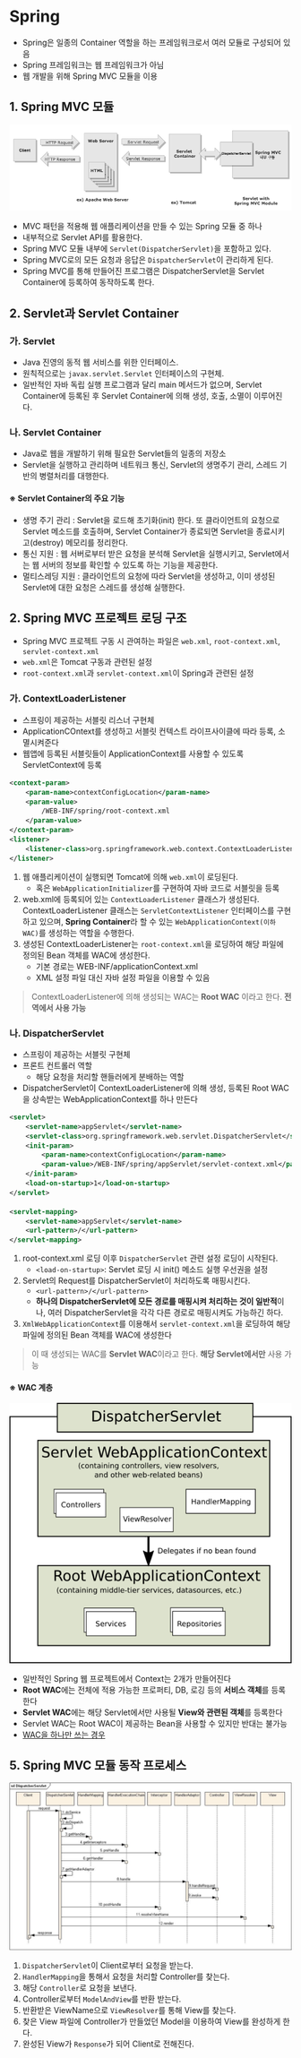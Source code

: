 Spring
========

- Spring은 일종의 Container 역할을 하는 프레임워크로서 여러 모듈로 구성되어 있음
- Spring 프레임워크는 웹 프레임워크가 아님
- 웹 개발을 위해 Spring MVC 모듈을 이용

## 1. Spring MVC 모듈

![spring_module](../../img/spring/spring-mvc.png)

- MVC 패턴을 적용해 웹 애플리케이션을 만들 수 있는 Spring 모듈 중 하나
- 내부적으로 Servlet API를 활용한다.
- Spring MVC 모듈 내부에 `Servlet(DispatcherServlet)`을 포함하고 있다.
- Spring MVC로의 모든 요청과 응답은 `DispatcherServlet`이 관리하게 된다.
- Spring MVC를 통해 만들어진 프로그램은 DispatcherServlet을 Servlet Container에 등록하여 동작하도록 한다.

## 2. Servlet과 Servlet Container

### 가. Servlet

- Java 진영의 동적 웹 서비스를 위한 인터페이스.
- 원칙적으로는 `javax.servlet.Servlet` 인터페이스의 구현체.
- 일반적인 자바 독립 실행 프로그램과 달리 main 메서드가 없으며, Servlet Container에 등록된 후 Servlet Container에 의해 생성, 호출, 소멸이 이루어진다.


### 나. Servlet Container

- Java로 웹을 개발하기 위해 필요한 Servlet들의 일종의 저장소
- Servlet을 실행하고 관리하며 네트워크 통신, Servlet의 생명주기 관리, 스레드 기반의 병렬처리를 대행한다.


#### ※ Servlet Container의 주요 기능

- 생명 주기 관리 : Servlet을 로드해 초기화(init) 한다. 또 클라이언트의 요청으로 Servlet 메소드를 호출하며, Servlet Container가 종료되면 Servlet을 종료시키고(destroy) 메모리를 정리한다.
- 통신 지원 : 웹 서버로부터 받은 요청을 분석해 Servlet을 실행시키고, Servlet에서는 웹 서버의 정보를 확인할 수 있도록 하는 기능을 제공한다.
- 멀티스레딩 지원 : 클라이언트의 요청에 따라 Servlet을 생성하고, 이미 생성된 Servlet에 대한 요청은 스레드를 생성해 실행한다.


## 2. Spring MVC 프로젝트 로딩 구조

- Spring MVC 프로젝트 구동 시 관여하는 파일은 `web.xml`, `root-context.xml`, `servlet-context.xml`
- `web.xml`은 Tomcat 구동과 관련된 설정
- `root-context.xml`과 `servlet-context.xml`이 Spring과 관련된 설정

### 가. ContextLoaderListener

- 스프링이 제공하는 서블릿 리스너 구현체
- ApplicationCOntext를 생성하고 서블릿 컨텍스트 라이프사이클에 따라 등록, 소멸시켜준다
- 웹앱에 등록된 서블릿들이 ApplicationContext를 사용할 수 있도록 ServletContext에 등록


```xml
<context-param>
    <param-name>contextConfigLocation</param-name>
    <param-value>
        /WEB-INF/spring/root-context.xml
    </param-value>
</context-param>
<listener>
    <listener-class>org.springframework.web.context.ContextLoaderListener</listener-class>
</listener>
```

1. 웹 애플리케이션이 실행되면 Tomcat에 의해 `web.xml`이 로딩된다.
    - 혹은 `WebApplicationInitializer`를 구현하여 자바 코드로 서블릿을 등록
2. web.xml에 등록되어 있는 `ContextLoaderListener` 클래스가 생성된다. ContextLoaderListener 클래스는 `ServletContextListener` 인터페이스를 구현하고 있으며, **Spring Container**라 할 수 있는 `WebApplicationContext(이하 WAC)`를 생성하는 역할을 수행한다.
3. 생성된 ContextLoaderListener는 `root-context.xml`을 로딩하여 해당 파일에 정의된 Bean 객체를 WAC에 생성한다.
    - 기본 경로는 WEB-INF/applicationContext.xml
    - XML 설정 파일 대신 자바 설정 파일을 이용할 수 있음

> ContextLoaderListener에 의해 생성되는 WAC는 **Root WAC** 이라고 한다. **전역에서 사용 가능**


### 나. DispatcherServlet

- 스프링이 제공하는 서블릿 구현체
- 프론트 컨트롤러 역할
    - 해당 요청을 처리할 핸들러에게 분배하는 역할
- DispatcherServlet이 ContextLoaderListener에 의해 생성, 등록된 Root WAC을 상속받는 WebApplicationContext를 하나 만든다

```xml
<servlet>
    <servlet-name>appServlet</servlet-name>
    <servlet-class>org.springframework.web.servlet.DispatcherServlet</servlet-class>
    <init-param>
        <param-name>contextConfigLocation</param-name>
        <param-value>/WEB-INF/spring/appServlet/servlet-context.xml</param-value>
    </init-param>
    <load-on-startup>1</load-on-startup>
</servlet>

<servlet-mapping>
    <servlet-name>appServlet</servlet-name>
    <url-pattern>/</url-pattern>
</servlet-mapping>
```

1. root-context.xml 로딩 이후 `DispatcherServlet` 관련 설정 로딩이 시작된다.
    - `<load-on-startup>`: Servlet 로딩 시 init() 메소드 실행 우선권을 설정
2. Servlet의 Request를 DispatcherServlet이 처리하도록 매핑시킨다.
    - `<url-pattern>/</url-pattern>`
    - **하나의 DispatcherServlet에 모든 경로를 매핑시켜 처리하는 것이 일반적**이나, 여러 DispatcherServlet을 각각 다른 경로로 매핑시켜도 가능하긴 하다.
3. `XmlWebApplicationContext`를 이용해서 `servlet-context.xml`을 로딩하여 해당 파일에 정의된 Bean 객체를 WAC에 생성한다

> 이 때 생성되는 WAC를 **Servlet WAC**이라고 한다. **해당 Servlet에서만** 사용 가능

 
#### ※ WAC 계층

![WAC](../../img/spring/mvc-context-hierarchy.png)

- 일반적인 Spring 웹 프로젝트에서 Context는 2개가 만들어진다
- **Root WAC**에는 전체에 적용 가능한 프로퍼티, DB, 로깅 등의 **서비스 객체**를 등록한다
- **Servlet WAC**에는 해당 Servlet에서만 사용될 **View와 관련된 객체**를 등록한다
- Servlet WAC는 Root WAC이 제공하는 Bean을 사용할 수 있지만 반대는 불가능
- [WAC을 하나만 쓰는 경우](http://toby.epril.com/?p=934)


## 5. Spring MVC 모듈 동작 프로세스

![](../../img/spring/processindispatcherservlet.jpg)

1. `DispatcherServlet`이 Client로부터 요청을 받는다.
2. `HandlerMapping`을 통해서 요청을 처리할 Controller를 찾는다.
3. 해당 `Controller`로 요청을 보낸다.
4. Controller로부터 `ModelAndView`를 반환 받는다.
5. 반환받은 ViewName으로 `ViewResolver`를 통해 View를 찾는다.
6. 찾은 View 파일에 Controller가 만들었던 Model을 이용하여 View를 완성하게 한다.
7. 완성된 View가 `Response`가 되어 Client로 전해진다.
